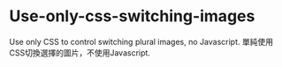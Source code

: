 # Use-only-css-switching-images
Use only CSS to control switching plural images, no Javascript.
單純使用CSS切換選擇的圖片，不使用Javascript.
